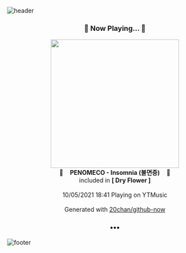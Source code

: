 ![header](https://capsule-render.vercel.app/api?type=wave&height=170&section=header&text=Hi.%20I'm%20SHIFT&fontColor=090707&fontAlignX=45&fontAlignY=65&fontSize=100)

<h3 align="center">🎵 Now Playing... 🎵</h3>
<p align="center">
  <a href="https://music.youtube.com/watch?v=QdZjl60UMn8">
    <img width="300" src="https://lh3.googleusercontent.com/CbhBYDcYGry_kkucWQRIX8Tj7e3PVkMaibWqW43GOI0WU4Wx9OTDEiTFg7WbcmL4IOfhTRV4F0-0dtlJ">
  </a>
  <br>
  🎵&nbsp&nbsp&nbsp <b>PENOMECO - Insomnia (불면증)</b> &nbsp&nbsp&nbsp🎵
  <br>
  included in <b>[ Dry Flower ]</b>
  
  <br />
  <br />
  10/05/2021 18:41 Playing on YTMusic
  <br />
  <br />
  Generated with <a href="https://github.com/20chan/github-now">20chan/github-now</a>
</p>

<h3 align="center">•••</h3>

![footer](https://capsule-render.vercel.app/api?type=wave&height=150&section=footer)
